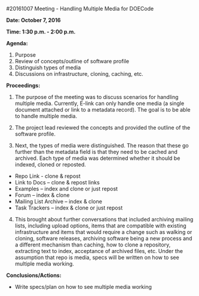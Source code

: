 #20161007 Meeting - Handling Multiple Media for DOECode  

**Date: October 7, 2016**

**Time: 1:30 p.m. - 2:00 p.m.**

**Agenda:**
  1.  Purpose
  2.	Review of concepts/outline of software profile
  3.	Distinguish types of media
  4.	Discussions on infrastructure, cloning, caching, etc.
  
**Proceedings:**
  1. The purpose of the meeting was to discuss scenarios for handling multiple media. Currently, E-link can only handle one media (a single document attached or link to a metadata record). The goal is to be able to handle multiple media. 
  
  2. The project lead reviewed the concepts and provided the outline of the software profile.
  
  3. Next, the types of media were distinguished. The reason that these go further than the metadata field is that they need to be cached and archived. Each type of media was determined whether it should be indexed, cloned or reposted. 
 - Repo Link - clone & repost
 - Link to Docs – clone & repost links
 - Examples – index and clone or just repost
 - Forum – index & clone
 - Mailing List Archive – index & clone
 - Task Trackers – index & clone or just repost

  4. This brought about further conversations that included archiving mailing lists, including upload options, items that are compatible with existing infrastructure and items that would require a change such as walking or cloning, software releases, archiving software being a new process and a different mechanism than caching, how to clone a repository, extracting text to index, acceptance of archived files, etc. Under the assumption that repo is media, specs will be written on how to see multiple media working.
  
**Conclusions/Actions:**
 - Write specs/plan on how to see multiple media working

